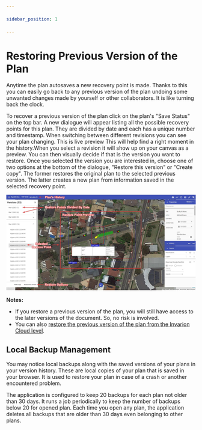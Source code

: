 ```yaml
---

sidebar_position: 1

---
```

# Restoring Previous Version of the Plan

Anytime the plan autosaves a new recovery point is made. Thanks to this you can easily go back to any previous version of the plan undoing some unwanted changes made by yourself or other collaborators. It is like turning back the clock.

To recover a previous version of the plan click on the plan's "Save Status" on the top bar. A new dialogue will appear listing all the possible recovery points for this plan. They are divided by date and each has a unique number and timestamp. When switching between different revisions you can see your plan changing. This is live preview This will help find a right moment in the history.When you select a revision it will show up on your canvas as a preview.
You can then visually decide if that is the version you want to restore. Once you selected the version you are interested in, choose one of two options at the bottom of the dialogue, "Restore this version" or "Create copy". The former restores the original plan to the selected previous version. The latter creates a new plan from information saved in the selected recovery point.

![Restoring Previous Version of the Plan](./assets/Restoring_Previous_Version_of_the_Plan.png)

**Notes:**

- If you restore a previous version of the plan, you will still have access to the later versions of the document. So, no risk is involved.
- You can also [restore the previous version of the plan from the Invarion Cloud level](/docs/rapid-online/The%20Invarion%20Cloud/Plan_s%20History.md).

## Local Backup Management

You may notice local backups along with the saved versions of your plans in your version history. These are local copies of your plan that is saved in your browser. It is used to restore your plan in case of a crash or another encountered problem.

The application is configured to keep 20 backups for each plan not older than 30 days.
It runs a job periodically to keep the number of backups below 20 for opened plan.
Each time you open any plan, the application deletes all backups that are older than 30 days even belonging to other plans.
